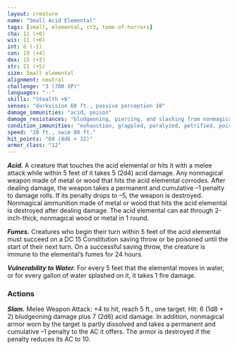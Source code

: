 ```yaml
---
layout: creature
name: "Small Acid Elemental"
tags: [small, elemental, cr3, tome-of-horrors]
cha: 11 (+0)
wis: 11 (+0)
int: 6 (-2)
con: 19 (+4)
dex: 15 (+2)
str: 21 (+5)
size: Small elemental
alignment: neutral
challenge: "3 (700 XP)"
languages: "--"
skills: "Stealth +6"
senses: "darkvision 60 ft., passive perception 10"
damage_immunities: "acid, poison"
damage_resistances: "bludgeoning, piercing, and slashing from nonmagical weapons"
condition_immunities: "exhaustion, grappled, paralyzed, petrified, poisoned, prone, restrained, unconscious"
speed: "20 ft., swim 80 ft."
hit_points: "60 (8d6 + 32)"
armor_class: "12"
---
```


***Acid.*** A creature that touches the acid elemental or hits it with a melee
attack while within 5 feet of it takes 5 (2d4) acid damage. Any nonmagical
weapon made of metal or wood that hits the acid elemental corrodes.
After dealing damage, the weapon takes a permanent and cumulative
–1 penalty to damage rolls. If its penalty drops to –5, the weapon is
destroyed. Nonmagical ammunition made of metal or wood that hits the
acid elemental is destroyed after dealing damage. The acid elemental can
eat through 2-inch-thick, nonmagical wood or metal in 1 round.

***Fumes.*** Creatures who begin their turn within 5 feet of the acid
elemental must succeed on a DC 15 Constitution saving throw or be
poisoned until the start of their next turn. On a successful saving throw,
the creature is immune to the elemental’s fumes for 24 hours.

***Vulnerability to Water.*** For every 5 feet that the elemental moves in
water, or for every gallon of water splashed on it, it takes 1 fire damage.

### Actions

***Slam.*** Melee Weapon Attack: +4 to hit, reach 5 ft., one target. Hit: 6
(1d8 + 2) bludgeoning damage plus 7 (2d6) acid damage. In addition,
nonmagical armor worn by the target is partly dissolved and takes a
permanent and cumulative –1 penalty to the AC it offers. The armor is
destroyed if the penalty reduces its AC to 10.
